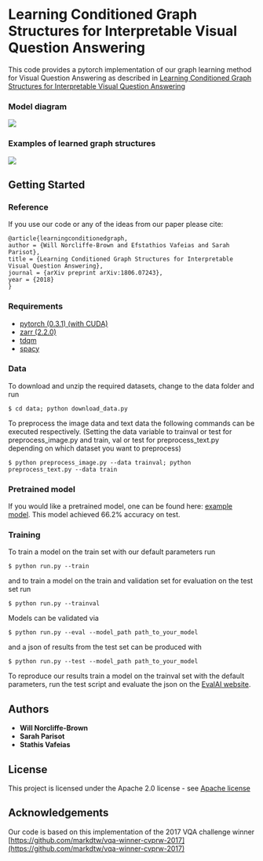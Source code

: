# Learning Conditioned Graph Structures for Interpretable Visual Question Answering

This code provides a pytorch implementation of our graph learning method for Visual Question Answering as described in [Learning Conditioned Graph Structures for Interpretable Visual Question Answering](https://arxiv.org/abs/1806.07243)

### Model diagram
![](./figures/model.png)
### Examples of learned graph structures
![](./figures/examples.png)

## Getting Started

### Reference

If you use our code or any of the ideas from our paper please cite:
```
@article{learningconditionedgraph,
author = {Will Norcliffe-Brown and Efstathios Vafeias and Sarah Parisot},
title = {Learning Conditioned Graph Structures for Interpretable Visual Question Answering},
journal = {arXiv preprint arXiv:1806.07243},
year = {2018}
}
```

### Requirements

 - [pytorch (0.3.1) (with CUDA)](https://pytorch.org/)
 - [zarr (2.2.0)](https://github.com/zarr-developers/zarr)
 - [tdqm](https://github.com/tqdm/tqdm)
 - [spacy](https://spacy.io/usage/)

### Data

To download and unzip the required datasets, change to the data folder and run 
 ```
 $ cd data; python download_data.py
 ```

To preprocess the image data and text data the following commands can be executed respectively. (Setting the data variable to trainval or test for preprocess_image.py and train, val or test for preprocess_text.py depending on which dataset you want to preprocess)
```
$ python preprocess_image.py --data trainval; python preprocess_text.py --data train
```
### Pretrained model
If you would like a pretrained model, one can be found here: [example model](https://drive.google.com/open?id=1HqZ6L-pl0AnFyScloFk-ITI6CuPwEMKk). This model achieved 66.2% accuracy on test.


### Training

To train a model on the train set with our default parameters run
```
$ python run.py --train
```
and to train a model on the train and validation set for evaluation on the test set run
```
$ python run.py --trainval
```
Models can be validated via
 ```
$ python run.py --eval --model_path path_to_your_model
```
and a json of results from the test set can be produced with
 ```
$ python run.py --test --model_path path_to_your_model
```
To reproduce our results train a model on the trainval set with the default parameters,
run the test script and evaluate the json on the [EvalAI website](https://evalai.cloudcv.org/).

## Authors

* **Will Norcliffe-Brown**
* **Sarah Parisot**
* **Stathis Vafeias** 


## License

This project is licensed under the Apache 2.0 license - see [Apache license](license.txt)

## Acknowledgements

Our code is based on this implementation of the 2017 VQA challenge winner [https://github.com/markdtw/vqa-winner-cvprw-2017](https://github.com/markdtw/vqa-winner-cvprw-2017)

